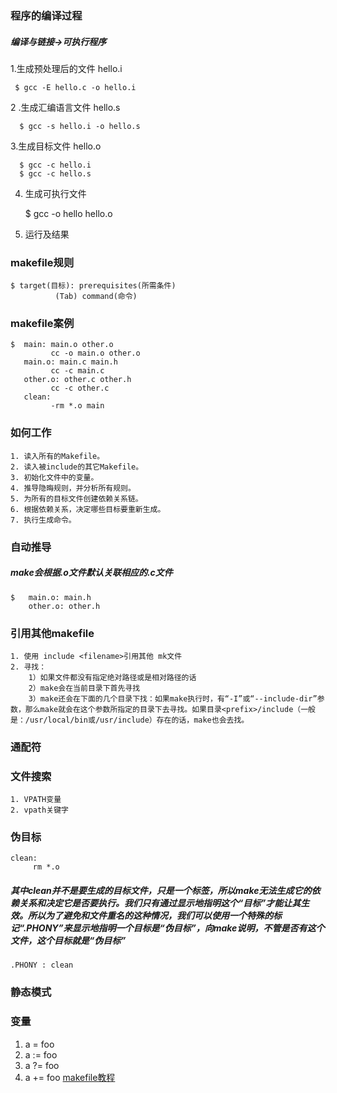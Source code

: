 ### 程序的编译过程
##### 编译与链接->可执行程序
 1.生成预处理后的文件 hello.i

     $ gcc -E hello.c -o hello.i

  2 .生成汇编语言文件 hello.s

      $ gcc -s hello.i -o hello.s

   3.生成目标文件 hello.o

      $ gcc -c hello.i
      $ gcc -c hello.s

   4. 生成可执行文件

      $ gcc -o hello hello.o

   5. 运行及结果


### makefile规则
    $ target(目标): prerequisites(所需条件)
              (Tab) command(命令)

### makefile案例
    $  main: main.o other.o
             cc -o main.o other.o
       main.o: main.c main.h
             cc -c main.c
       other.o: other.c other.h
             cc -c other.c
       clean:
             -rm *.o main

### 如何工作
    1. 读入所有的Makefile。
    2. 读入被include的其它Makefile。
    3. 初始化文件中的变量。
    4. 推导隐晦规则，并分析所有规则。
    5. 为所有的目标文件创建依赖关系链。
    6. 根据依赖关系，决定哪些目标要重新生成。
    7. 执行生成命令。
    
### 自动推导
##### make会根据.o文件默认关联相应的.c文件
    $   main.o: main.h
        other.o: other.h

### 引用其他makefile
    1. 使用 include <filename>引用其他 mk文件
    2. 寻找：
        1）如果文件都没有指定绝对路径或是相对路径的话
        2）make会在当前目录下首先寻找
        3）make还会在下面的几个目录下找：如果make执行时，有“-I”或“--include-dir”参数，那么make就会在这个参数所指定的目录下去寻找。如果目录<prefix>/include（一般是：/usr/local/bin或/usr/include）存在的话，make也会去找。

### 通配符


### 文件搜索
    1. VPATH变量
    2. vpath关键字
### 伪目标

    clean:
         rm *.o
##### 其中clean并不是要生成的目标文件，只是一个标签，所以make无法生成它的依赖关系和决定它是否要执行。我们只有通过显示地指明这个“目标”才能让其生效。所以为了避免和文件重名的这种情况，我们可以使用一个特殊的标记“.PHONY”来显示地指明一个目标是“伪目标”，向make说明，不管是否有这个文件，这个目标就是“伪目标”
    .PHONY : clean
    
### 静态模式

### 变量

1. a = foo
2. a := foo
3. a ?= foo
4. a += foo
[makefile教程](http://blog.csdn.net/Sun_Jianhua/article/details/494002)